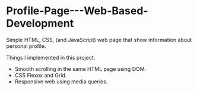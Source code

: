 # Profile-Page---Web-Based-Development
Simple HTML, CSS, (and JavaScript) web page that show information about personal profile.

Things I implemented in this project:
* Smooth scrolling in the same HTML page using DOM. 
* CSS Flexox and Grid.
* Responsive web using media queries.